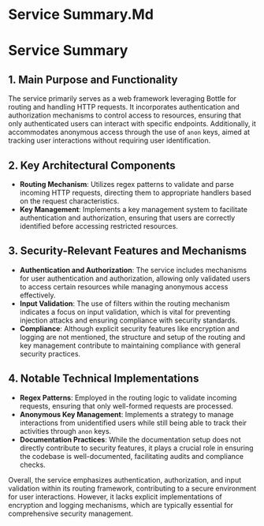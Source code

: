 # Service Summary.Md

# Service Summary

## 1. Main Purpose and Functionality
The service primarily serves as a web framework leveraging Bottle for routing and handling HTTP requests. It incorporates authentication and authorization mechanisms to control access to resources, ensuring that only authenticated users can interact with specific endpoints. Additionally, it accommodates anonymous access through the use of `anon` keys, aimed at tracking user interactions without requiring user identification.

## 2. Key Architectural Components
- **Routing Mechanism**: Utilizes regex patterns to validate and parse incoming HTTP requests, directing them to appropriate handlers based on the request characteristics.
- **Key Management**: Implements a key management system to facilitate authentication and authorization, ensuring that users are correctly identified before accessing restricted resources.

## 3. Security-Relevant Features and Mechanisms
- **Authentication and Authorization**: The service includes mechanisms for user authentication and authorization, allowing only validated users to access certain resources while managing anonymous access effectively.
- **Input Validation**: The use of filters within the routing mechanism indicates a focus on input validation, which is vital for preventing injection attacks and ensuring compliance with security standards.
- **Compliance**: Although explicit security features like encryption and logging are not mentioned, the structure and setup of the routing and key management contribute to maintaining compliance with general security practices.

## 4. Notable Technical Implementations
- **Regex Patterns**: Employed in the routing logic to validate incoming requests, ensuring that only well-formed requests are processed.
- **Anonymous Key Management**: Implements a strategy to manage interactions from unidentified users while still being able to track their activities through `anon` keys.
- **Documentation Practices**: While the documentation setup does not directly contribute to security features, it plays a crucial role in ensuring the codebase is well-documented, facilitating audits and compliance checks.

Overall, the service emphasizes authentication, authorization, and input validation within its routing framework, contributing to a secure environment for user interactions. However, it lacks explicit implementations of encryption and logging mechanisms, which are typically essential for comprehensive security management.
